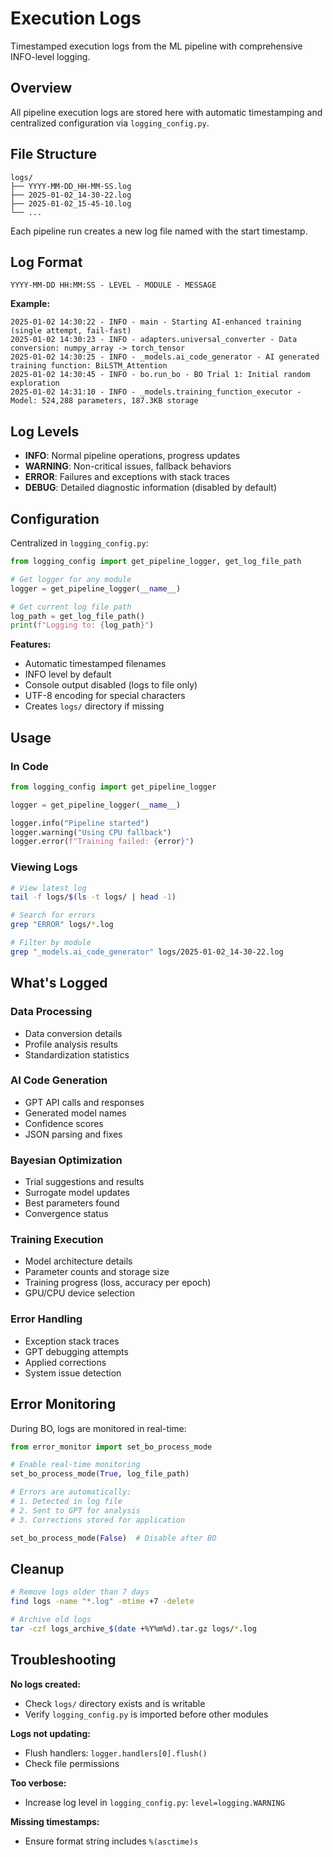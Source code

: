 # Execution Logs

Timestamped execution logs from the ML pipeline with comprehensive INFO-level logging.

## Overview

All pipeline execution logs are stored here with automatic timestamping and centralized configuration via `logging_config.py`.

## File Structure

```
logs/
├── YYYY-MM-DD_HH-MM-SS.log
├── 2025-01-02_14-30-22.log
├── 2025-01-02_15-45-10.log
└── ...
```

Each pipeline run creates a new log file named with the start timestamp.

## Log Format

```
YYYY-MM-DD HH:MM:SS - LEVEL - MODULE - MESSAGE
```

**Example:**
```
2025-01-02 14:30:22 - INFO - main - Starting AI-enhanced training (single attempt, fail-fast)
2025-01-02 14:30:23 - INFO - adapters.universal_converter - Data conversion: numpy_array -> torch_tensor
2025-01-02 14:30:25 - INFO - _models.ai_code_generator - AI generated training function: BiLSTM_Attention
2025-01-02 14:30:45 - INFO - bo.run_bo - BO Trial 1: Initial random exploration
2025-01-02 14:31:10 - INFO - _models.training_function_executor - Model: 524,288 parameters, 187.3KB storage
```

## Log Levels

- **INFO**: Normal pipeline operations, progress updates
- **WARNING**: Non-critical issues, fallback behaviors
- **ERROR**: Failures and exceptions with stack traces
- **DEBUG**: Detailed diagnostic information (disabled by default)

## Configuration

Centralized in `logging_config.py`:

```python
from logging_config import get_pipeline_logger, get_log_file_path

# Get logger for any module
logger = get_pipeline_logger(__name__)

# Get current log file path
log_path = get_log_file_path()
print(f"Logging to: {log_path}")
```

**Features:**
- Automatic timestamped filenames
- INFO level by default
- Console output disabled (logs to file only)
- UTF-8 encoding for special characters
- Creates `logs/` directory if missing

## Usage

### In Code
```python
from logging_config import get_pipeline_logger

logger = get_pipeline_logger(__name__)

logger.info("Pipeline started")
logger.warning("Using CPU fallback")
logger.error(f"Training failed: {error}")
```

### Viewing Logs
```bash
# View latest log
tail -f logs/$(ls -t logs/ | head -1)

# Search for errors
grep "ERROR" logs/*.log

# Filter by module
grep "_models.ai_code_generator" logs/2025-01-02_14-30-22.log
```

## What's Logged

### Data Processing
- Data conversion details
- Profile analysis results
- Standardization statistics

### AI Code Generation
- GPT API calls and responses
- Generated model names
- Confidence scores
- JSON parsing and fixes

### Bayesian Optimization
- Trial suggestions and results
- Surrogate model updates
- Best parameters found
- Convergence status

### Training Execution
- Model architecture details
- Parameter counts and storage size
- Training progress (loss, accuracy per epoch)
- GPU/CPU device selection

### Error Handling
- Exception stack traces
- GPT debugging attempts
- Applied corrections
- System issue detection

## Error Monitoring

During BO, logs are monitored in real-time:

```python
from error_monitor import set_bo_process_mode

# Enable real-time monitoring
set_bo_process_mode(True, log_file_path)

# Errors are automatically:
# 1. Detected in log file
# 2. Sent to GPT for analysis
# 3. Corrections stored for application

set_bo_process_mode(False)  # Disable after BO
```

## Cleanup

```bash
# Remove logs older than 7 days
find logs -name "*.log" -mtime +7 -delete

# Archive old logs
tar -czf logs_archive_$(date +%Y%m%d).tar.gz logs/*.log
```

## Troubleshooting

**No logs created:**
- Check `logs/` directory exists and is writable
- Verify `logging_config.py` is imported before other modules

**Logs not updating:**
- Flush handlers: `logger.handlers[0].flush()`
- Check file permissions

**Too verbose:**
- Increase log level in `logging_config.py`: `level=logging.WARNING`

**Missing timestamps:**
- Ensure format string includes `%(asctime)s`
